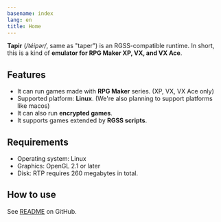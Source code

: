 ```yaml
---
basename: index
lang: en
title: Home
---
```


**Tapir** (<i>/téipər/</i>, same as "taper") is an RGSS-compatible runtime. In short, this is a kind of **emulator for RPG Maker XP, VX, and VX Ace**.

## Features

- It can run games made with **RPG Maker** series. (XP, VX, VX Ace only)
- Supported platform: **Linux**. (We're also planning to support platforms like macos)
- It can also run **encrypted games**.
- It supports games extended by **RGSS scripts**.

## Requirements

- Operating system: Linux
- Graphics: OpenGL 2.1 or later
- Disk: RTP requires 260 megabytes in total.

## How to use

See [README](https://github.com/qnighy/tapir/blob/master/README.md) on GitHub.
